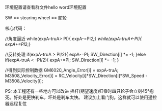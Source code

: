 环境配置请查看群文件hello word环境配置

SW == stearing wheel == 舵轮

核心代码：

//角度逼近
while(expA-truA> PI){ expA-=PI*2;}
while(expA-truA<-PI){ expA+=PI*2;}

//反转处理
if(expA-truA > PI/2){
	expA-=PI;
	SW_Direction[i] *= -1;
}else if(expA-truA < -PI/2){
	expA+=PI;
	SW_Direction[i] *= -1;
}
	
//得到实际控制数据
GM6020_Angle_Error[i] = expA-truA;
M3508_Velocity_Error[i] = RC_Velocity[i]*SW_Direction[i]*SW_Speed - M3508_Velocity[i];

PS: 本工程还有一些地方可以改进
摇杆(期望速度)归零时四只轮子会立刻45°抱死。好处是更快刹车，坏处是刹车太快。
建议加上看门狗，这样就可以使用遥控器远程复位
